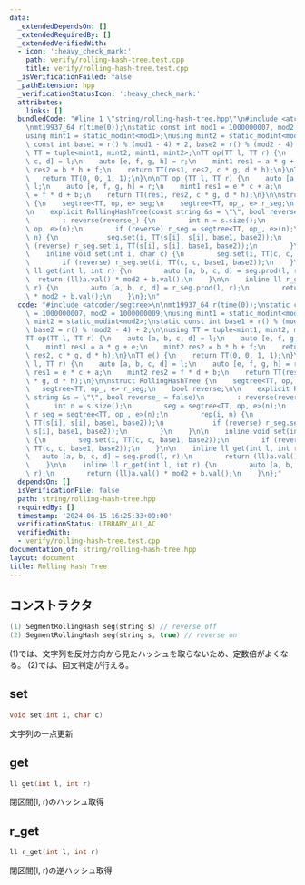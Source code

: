 ```yaml
---
data:
  _extendedDependsOn: []
  _extendedRequiredBy: []
  _extendedVerifiedWith:
  - icon: ':heavy_check_mark:'
    path: verify/rolling-hash-tree.test.cpp
    title: verify/rolling-hash-tree.test.cpp
  _isVerificationFailed: false
  _pathExtension: hpp
  _verificationStatusIcon: ':heavy_check_mark:'
  attributes:
    links: []
  bundledCode: "#line 1 \"string/rolling-hash-tree.hpp\"\n#include <atcoder/segtree>\n\
    \nmt19937_64 r(time(0));\nstatic const int mod1 = 1000000007, mod2 = 1000000009;\n\
    using mint1 = static_modint<mod1>;\nusing mint2 = static_modint<mod2>;\nstatic\
    \ const int base1 = r() % (mod1 - 4) + 2, base2 = r() % (mod2 - 4) + 2;\n\nusing\
    \ TT = tuple<mint1, mint2, mint1, mint2>;\nTT op(TT l, TT r) {\n    auto [a, b,\
    \ c, d] = l;\n    auto [e, f, g, h] = r;\n    mint1 res1 = a * g + e;\n    mint2\
    \ res2 = b * h + f;\n    return TT(res1, res2, c * g, d * h);\n}\nTT e() {\n \
    \   return TT(0, 0, 1, 1);\n}\n\nTT op_(TT l, TT r) {\n    auto [a, b, c, d] =\
    \ l;\n    auto [e, f, g, h] = r;\n    mint1 res1 = e * c + a;\n    mint2 res2\
    \ = f * d + b;\n    return TT(res1, res2, c * g, d * h);\n}\n\nstruct RollingHashTree\
    \ {\n    segtree<TT, op, e> seg;\n    segtree<TT, op_, e> r_seg;\n    bool reverse;\n\
    \n    explicit RollingHashTree(const string &s = \"\", bool reverse_ = false)\n\
    \        : reverse(reverse_) {\n        int n = s.size();\n        seg = segtree<TT,\
    \ op, e>(n);\n        if (reverse) r_seg = segtree<TT, op_, e>(n);\n        rep(i,\
    \ n) {\n            seg.set(i, TT(s[i], s[i], base1, base2));\n            if\
    \ (reverse) r_seg.set(i, TT(s[i], s[i], base1, base2));\n        }\n    }\n\n\
    \    inline void set(int i, char c) {\n        seg.set(i, TT(c, c, base1, base2));\n\
    \        if (reverse) r_seg.set(i, TT(c, c, base1, base2));\n    }\n\n    inline\
    \ ll get(int l, int r) {\n        auto [a, b, c, d] = seg.prod(l, r);\n      \
    \  return (ll)a.val() * mod2 + b.val();\n    }\n\n    inline ll r_get(int l, int\
    \ r) {\n        auto [a, b, c, d] = r_seg.prod(l, r);\n        return (ll)a.val()\
    \ * mod2 + b.val();\n    }\n};\n"
  code: "#include <atcoder/segtree>\n\nmt19937_64 r(time(0));\nstatic const int mod1\
    \ = 1000000007, mod2 = 1000000009;\nusing mint1 = static_modint<mod1>;\nusing\
    \ mint2 = static_modint<mod2>;\nstatic const int base1 = r() % (mod1 - 4) + 2,\
    \ base2 = r() % (mod2 - 4) + 2;\n\nusing TT = tuple<mint1, mint2, mint1, mint2>;\n\
    TT op(TT l, TT r) {\n    auto [a, b, c, d] = l;\n    auto [e, f, g, h] = r;\n\
    \    mint1 res1 = a * g + e;\n    mint2 res2 = b * h + f;\n    return TT(res1,\
    \ res2, c * g, d * h);\n}\nTT e() {\n    return TT(0, 0, 1, 1);\n}\n\nTT op_(TT\
    \ l, TT r) {\n    auto [a, b, c, d] = l;\n    auto [e, f, g, h] = r;\n    mint1\
    \ res1 = e * c + a;\n    mint2 res2 = f * d + b;\n    return TT(res1, res2, c\
    \ * g, d * h);\n}\n\nstruct RollingHashTree {\n    segtree<TT, op, e> seg;\n \
    \   segtree<TT, op_, e> r_seg;\n    bool reverse;\n\n    explicit RollingHashTree(const\
    \ string &s = \"\", bool reverse_ = false)\n        : reverse(reverse_) {\n  \
    \      int n = s.size();\n        seg = segtree<TT, op, e>(n);\n        if (reverse)\
    \ r_seg = segtree<TT, op_, e>(n);\n        rep(i, n) {\n            seg.set(i,\
    \ TT(s[i], s[i], base1, base2));\n            if (reverse) r_seg.set(i, TT(s[i],\
    \ s[i], base1, base2));\n        }\n    }\n\n    inline void set(int i, char c)\
    \ {\n        seg.set(i, TT(c, c, base1, base2));\n        if (reverse) r_seg.set(i,\
    \ TT(c, c, base1, base2));\n    }\n\n    inline ll get(int l, int r) {\n     \
    \   auto [a, b, c, d] = seg.prod(l, r);\n        return (ll)a.val() * mod2 + b.val();\n\
    \    }\n\n    inline ll r_get(int l, int r) {\n        auto [a, b, c, d] = r_seg.prod(l,\
    \ r);\n        return (ll)a.val() * mod2 + b.val();\n    }\n};"
  dependsOn: []
  isVerificationFile: false
  path: string/rolling-hash-tree.hpp
  requiredBy: []
  timestamp: '2024-06-15 16:25:33+09:00'
  verificationStatus: LIBRARY_ALL_AC
  verifiedWith:
  - verify/rolling-hash-tree.test.cpp
documentation_of: string/rolling-hash-tree.hpp
layout: document
title: Rolling Hash Tree
---
```


## コンストラクタ

```cpp
(1) SegmentRollingHash seg(string s) // reverse off
(2) SegmentRollingHash seg(string s, true) // reverse on
```

(1)では、文字列を反対方向から見たハッシュを取らないため、定数倍がよくなる。
(2)では、回文判定が行える。

## set

```cpp
void set(int i, char c)
```

文字列の一点更新

## get

```cpp
ll get(int l, int r)
```

閉区間[l, r)のハッシュ取得

## r_get

```cpp
ll r_get(int l, int r)
```

閉区間[l, r)の逆ハッシュ取得